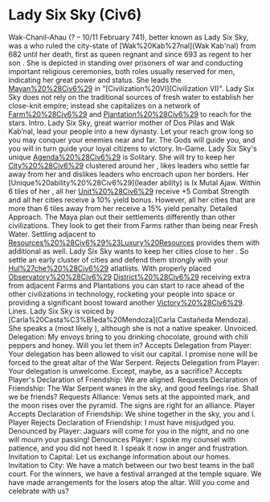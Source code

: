# Lady Six Sky (Civ6)

Wak-Chanil-Ahau (? – 10/11 February 741), better known as Lady Six Sky, was a who ruled the city-state of [Wak%20Kab%27nal](Wak Kab'nal) from 682 until her death, first as queen regnant and since 693 as regent to her son . She is depicted in standing over prisoners of war and conducting important religious ceremonies, both roles usually reserved for men, indicating her great power and status. She leads the [Mayan%20%28Civ6%29](Maya) in "[Civilization%20VI](Civilization VI)".
Lady Six Sky does not rely on the traditional sources of fresh water to establish her close-knit empire; instead she capitalizes on a network of [Farm%20%28Civ6%29](Farms) and [Plantation%20%28Civ6%29](Plantations) to reach for the stars.
Intro.
 Lady Six Sky, great warrior mother of Dos Pilas and Wak Kab’nal, lead your people into a new dynasty. Let your reach grow long so you may conquer your enemies near and far. The Gods will guide you, and you will in turn guide your loyal citizens to victory.
In-Game.
Lady Six Sky's unique [Agenda%20%28Civ6%29](agenda) is Solitary. She will try to keep her [City%20%28Civ6%29](cities) clustered around her , likes leaders who settle far away from her and dislikes leaders who encroach upon her borders.
Her [Unique%20ability%20%28Civ6%29](leader ability) is Ix Mutal Ajaw. Within 6 tiles of her , all her [Unit%20%28Civ6%29](units) receive +5 Combat Strength and all her cities receive a 10% yield bonus. However, all her cities that are more than 6 tiles away from her receive a 15% yield penalty.
Detailed Approach.
The Maya plan out their settlements differently than other civilizations. They look to get their from Farms rather than being near Fresh Water. Settling adjacent to [Resources%20%28Civ6%29%23Luxury%20Resources](luxuries) provides them with additional as well. Lady Six Sky wants to keep her cities close to her . So settle an early cluster of cities and defend them strongly with your [Hul%27che%20%28Civ6%29](Hul'che) atlatlists. With properly placed [Observatory%20%28Civ6%29](Observatory) [District%20%28Civ6%29](districts) receiving extra from adjacent Farms and Plantations you can start to race ahead of the other civilizations in technology, rocketing your people into space or providing a significant boost toward another [Victory%20%28Civ6%29](victory).
Lines.
Lady Six Sky is voiced by [Carla%20Casta%C3%B1eda%20Mendoza](Carla Castañeda Mendoza). She speaks a (most likely ), although she is not a native speaker.
Unvoiced.
Delegation: My envoys bring to you drinking chocolate, ground with chili peppers and honey. Will you let them in?
Accepts Delegation from Player: Your delegation has been allowed to visit our capital. I promise none will be forced to the great altar of the War Serpent.
Rejects Delegation from Player: Your delegation is unwelcome. Except, maybe, as a sacrifice?
Accepts Player's Declaration of Friendship: We are aligned.
Requests Declaration of Friendship: The War Serpent wanes in the sky, and good feelings rise. Shall we be friends?
Requests Alliance: Venus sets at the appointed mark, and the moon rises over the pyramid. The signs are right for an alliance.
Player Accepts Declaration of Friendship: We shine together in the sky, you and I.
Player Rejects Declaration of Friendship: I must have misjudged you.
Denounced by Player: Jaguars will come for you in the night, and no one will mourn your passing!
Denounces Player: I spoke my counsel with patience, and you did not heed it. I speak it now in anger and frustration.
Invitation to Capital: Let us exchange information about our homes.
Invitation to City: We have a match between our two best teams in the ball court. For the winners, we have a festival arranged at the temple square. We have made arrangements for the losers atop the altar. Will you come and celebrate with us?